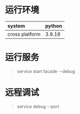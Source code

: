 # 运行环境

|system |python | 
|:------|:------|      
|cross platform |3.9.16|

# 运行服务

> service start facade --debug

# 远程调试

> service debug --port <port>
